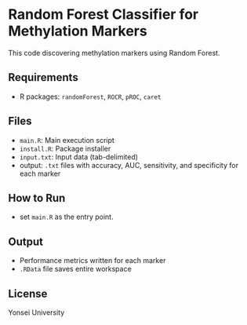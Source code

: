 # Random Forest Classifier for Methylation Markers
This code discovering methylation markers using Random Forest.

## Requirements
- R packages: `randomForest`, `ROCR`, `pROC`, `caret`

## Files
- `main.R`: Main execution script
- `install.R`: Package installer
- `input.txt`: Input data (tab-delimited)
- output: `.txt` files with accuracy, AUC, sensitivity, and specificity for each marker

## How to Run
- set `main.R` as the entry point.

## Output
- Performance metrics written for each marker
- `.RData` file saves entire workspace

##  License
Yonsei University
